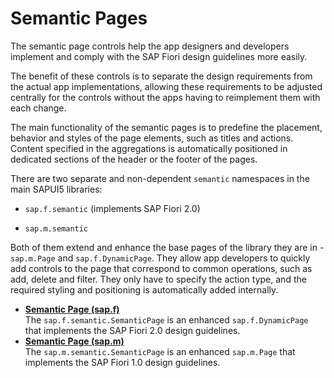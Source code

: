 <!-- loio84f3d52f492648d5b594e4f45dca7727 -->

# Semantic Pages

The semantic page controls help the app designers and developers implement and comply with the SAP Fiori design guidelines more easily.

The benefit of these controls is to separate the design requirements from the actual app implementations, allowing these requirements to be adjusted centrally for the controls without the apps having to reimplement them with each change.

The main functionality of the semantic pages is to predefine the placement, behavior and styles of the page elements, such as titles and actions. Content specified in the aggregations is automatically positioned in dedicated sections of the header or the footer of the pages.

There are two separate and non-dependent `semantic` namespaces in the main SAPUI5 libraries:

-   `sap.f.semantic` \(implements SAP Fiori 2.0\)

-   `sap.m.semantic`


Both of them extend and enhance the base pages of the library they are in - `sap.m.Page` and `sap.f.DynamicPage`. They allow app developers to quickly add controls to the page that correspond to common operations, such as add, delete and filter. They only have to specify the action type, and the required styling and positioning is automatically added internally.

-   **[Semantic Page \(sap.f\)](semantic-page-sap-f-47dc868.md "The sap.f.semantic.SemanticPage is an enhanced
			sap.f.DynamicPage that implements the SAP Fiori 2.0 design
		guidelines.")**  
The `sap.f.semantic.SemanticPage` is an enhanced `sap.f.DynamicPage` that implements the SAP Fiori 2.0 design guidelines.
-   **[Semantic Page \(sap.m\)](semantic-page-sap-m-4a97a07.md "The sap.m.semantic.SemanticPage is an enhanced
			sap.m.Page that implements the SAP Fiori 1.0 design
		guidelines.")**  
The `sap.m.semantic.SemanticPage` is an enhanced `sap.m.Page` that implements the SAP Fiori 1.0 design guidelines.

